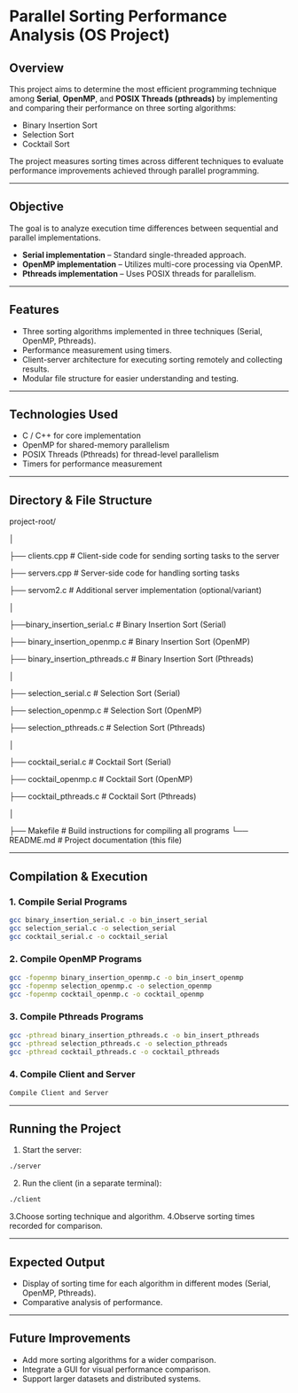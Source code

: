 # Parallel Sorting Performance Analysis (OS Project)

## Overview
This project aims to determine the most efficient programming technique among **Serial**, **OpenMP**, and **POSIX Threads (pthreads)** by implementing and comparing their performance on three sorting algorithms:
- Binary Insertion Sort
- Selection Sort
- Cocktail Sort

The project measures sorting times across different techniques to evaluate performance improvements achieved through parallel programming.

---

## Objective
The goal is to analyze execution time differences between sequential and parallel implementations.  
- **Serial implementation** – Standard single-threaded approach.  
- **OpenMP implementation** – Utilizes multi-core processing via OpenMP.  
- **Pthreads implementation** – Uses POSIX threads for parallelism.

---

## Features
- Three sorting algorithms implemented in three techniques (Serial, OpenMP, Pthreads).  
- Performance measurement using timers.  
- Client-server architecture for executing sorting remotely and collecting results.  
- Modular file structure for easier understanding and testing.

---

## Technologies Used
 - C / C++ for core implementation
 - OpenMP for shared-memory parallelism
 - POSIX Threads (Pthreads) for thread-level parallelism
 - Timers for performance measurement

---

## Directory & File Structure
project-root/

│

├── clients.cpp # Client-side code for sending sorting tasks to the server

├── servers.cpp # Server-side code for handling sorting tasks

├── servom2.c # Additional server implementation (optional/variant)

│

├──binary_insertion_serial.c # Binary Insertion Sort (Serial)

├── binary_insertion_openmp.c # Binary Insertion Sort (OpenMP)

├── binary_insertion_pthreads.c # Binary Insertion Sort (Pthreads)

│

├── selection_serial.c # Selection Sort (Serial)

├── selection_openmp.c # Selection Sort (OpenMP)

├── selection_pthreads.c # Selection Sort (Pthreads)

│

├── cocktail_serial.c # Cocktail Sort (Serial)

├── cocktail_openmp.c # Cocktail Sort (OpenMP)

├── cocktail_pthreads.c # Cocktail Sort (Pthreads)

│

├── Makefile # Build instructions for compiling all programs
└── README.md # Project documentation (this file)


---

## Compilation & Execution
### 1. Compile Serial Programs
```bash
gcc binary_insertion_serial.c -o bin_insert_serial
gcc selection_serial.c -o selection_serial
gcc cocktail_serial.c -o cocktail_serial
```
### 2. Compile OpenMP Programs
```bash
gcc -fopenmp binary_insertion_openmp.c -o bin_insert_openmp
gcc -fopenmp selection_openmp.c -o selection_openmp
gcc -fopenmp cocktail_openmp.c -o cocktail_openmp
```
### 3. Compile Pthreads Programs
```bash
gcc -pthread binary_insertion_pthreads.c -o bin_insert_pthreads
gcc -pthread selection_pthreads.c -o selection_pthreads
gcc -pthread cocktail_pthreads.c -o cocktail_pthreads
```
### 4. Compile Client and Server
```bash
Compile Client and Server
```
---

## Running the Project
1. Start the server:
```bash
./server
```
2. Run the client (in a separate terminal):
```bash
./client
```
3.Choose sorting technique and algorithm.
4.Observe sorting times recorded for comparison.

---

## Expected Output
 - Display of sorting time for each algorithm in different modes (Serial, OpenMP, Pthreads).
 - Comparative analysis of performance.

---

## Future Improvements
 - Add more sorting algorithms for a wider comparison.
 - Integrate a GUI for visual performance comparison.
 - Support larger datasets and distributed systems.

